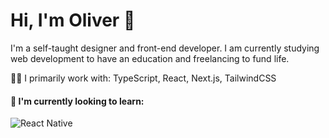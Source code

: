 # Hi, I'm Oliver 👋

I'm a self-taught designer and front-end developer. I am currently studying web development to have an education and freelancing to fund life.

👨‍💻 I primarily work with: TypeScript, React, Next.js, TailwindCSS

#### 🤔 I'm currently looking to learn:
![React Native](https://img.shields.io/badge/React%20Native-blue?&style=for-the-badge&logo=React&logoColor=61DAFB) 

<!--
**olivercederborg/olivercederborg** is a ✨ _special_ ✨ repository because its `README.md` (this file) appears on your GitHub profile.

Here are some ideas to get you started:

- 🔭 I’m currently working on ...
- 🌱 I’m currently learning ...
- 👯 I’m looking to collaborate on ...
- 🤔 I’m looking for help with ...
- 💬 Ask me about ...
- 📫 How to reach me: ...
- 😄 Pronouns: ...
- ⚡ Fun fact: ...
-->
